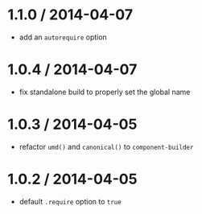 
1.1.0 / 2014-04-07
==================

* add an `autorequire` option

1.0.4 / 2014-04-07
==================

* fix standalone build to properly set the global name

1.0.3 / 2014-04-05
==================

* refactor `umd()` and `canonical()` to `component-builder`

1.0.2 / 2014-04-05
==================

* default `.require` option to `true`
